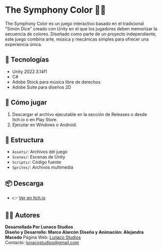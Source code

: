 # The Symphony Color 🎵🎨

The Symphony Color es un juego interactivo basado en el tradicional "Simón Dice" creado con Unity en el que los jugadores deben memorizar la secuencia de colores. Diseñado como parte de un proyecto independiente, este juego combina arte, música y mecánicas simples para ofrecer una experiencia única.

## 🔧 Tecnologías
- Unity 2022.3.14f1
- C#
- Adobe Stock para música libre de derechos
- Adobe Suite para diseños 2D

## 🚀 Cómo jugar
1. Descargar el archivo ejecutable en la sección de Releases o desde Itch.io o en Play Store.
2. Ejecutar en Windows o Android.

## 📂 Estructura
- `Assets/`: Archivos del juego
- `Scenes/`: Escenas de Unity
- `Scripts/`: Código fuente
- `Sprites/`: Archivos multimedia

## 📦 Descarga
- 👉 [Ver en Itch.io](https://cocuss.itch.io/the-symphony-color)

## 🧑‍💻 Autores
**Desarrollado Por Lunaco Studios**  
**Diseño y Desarrollo: Marco Alarcón**
**Diseño y Animación: Alejandra Macedo**
Página Web: [Lunaco Studios](https://lunacostudios29.wordpress.com/)  
Contacto: [lunacostudios@gmail.com](mailto:lunacostudios@gmail.com)
